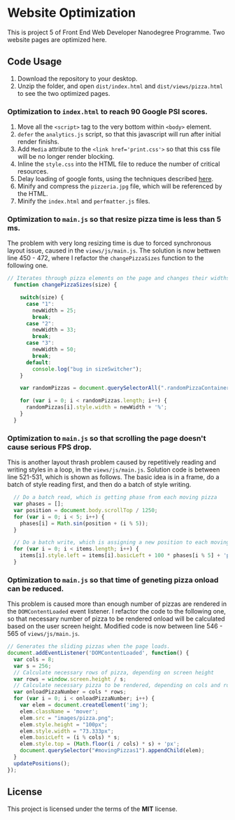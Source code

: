 # Website Optimization
This is project 5 of Front End Web Developer Nanodegree Programme. Two website pages are optimized here.

## Code Usage
1. Download the repository to your desktop.
2. Unzip the folder, and open `dist/index.html` and `dist/views/pizza.html` to see the two optimized pages.

### Optimization to `index.html` to reach 90 Google PSI scores.
1. Move all the `<script>` tag to the very bottom within `<body>` element.
2. `defer` the `analytics.js` script, so that this javascript will run after initial render finishs.
3. Add `Media` attribute to the `<link href='print.css'>` so that this css file will be no longer render blocking.
4. Inline the `style.css` into the HTML file to reduce the number of critical resources.
5. Delay loading of google fonts, using the techniques described [here](https://davidwalsh.name/font-loading).
6. Minify and compress the `pizzeria.jpg` file, which will be referenced by the HTML.
7. Minify the `index.html` and `perfmatter.js` files.

### Optimization to `main.js` so that resize pizza time is less than 5 ms.
The problem with very long resizing time is due to forced synchronous layout issue, caused in the `views/js/main.js`. The solution is now bettwen line 450 - 472, where I refactor the `changePizzaSizes` function to the following one.

```js
// Iterates through pizza elements on the page and changes their widths
  function changePizzaSizes(size) {

    switch(size) {
      case "1":
        newWidth = 25;
        break;
      case "2":
        newWidth = 33;
        break;
      case "3":
        newWidth = 50;
        break;
      default:
        console.log("bug in sizeSwitcher");
    }

    var randomPizzas = document.querySelectorAll(".randomPizzaContainer");

    for (var i = 0; i < randomPizzas.length; i++) {
      randomPizzas[i].style.width = newWidth + '%';
    }
  }
```

### Optimization to `main.js` so that scrolling the page doesn't cause serious FPS drop.
This is another layout thrash problem caused by repetitively reading and writing styles in a loop, in the `views/js/main.js`. Solution code is between line 521-531, which is shown as follows. The basic idea is in a frame, do a batch of style reading first, and then do a batch of style writing.
```js
  // Do a batch read, which is getting phase from each moving pizza
  var phases = [];
  var position = document.body.scrollTop / 1250;
  for (var i = 0; i < 5; i++) {
    phases[i] = Math.sin(position + (i % 5));
  }

  // Do a batch write, which is assigning a new position to each moving pizza
  for (var i = 0; i < items.length; i++) {
    items[i].style.left = items[i].basicLeft + 100 * phases[i % 5] + 'px';
  }
```

### Optimization to `main.js` so that time of geneting pizza onload can be reduced.
This problem is caused more than enough number of pizzas are rendered in the `DOMContentLoaded` event listener. I refactor the code to the following one, so that necessary number of pizza to be rendered onload will be calculated based on the user screen height. Modified code is now between line 546 - 565 of `views/js/main.js`.
```js
// Generates the sliding pizzas when the page loads.
document.addEventListener('DOMContentLoaded', function() {
  var cols = 8;
  var s = 256;
  // Calculate necessary rows of pizza, depending on screen height
  var rows = window.screen.height / s;
  // Calculate necessary pizza to be rendered, depending on cols and rows
  var onloadPizzaNumber = cols * rows;
  for (var i = 0; i < onloadPizzaNumber; i++) {
    var elem = document.createElement('img');
    elem.className = 'mover';
    elem.src = "images/pizza.png";
    elem.style.height = "100px";
    elem.style.width = "73.333px";
    elem.basicLeft = (i % cols) * s;
    elem.style.top = (Math.floor(i / cols) * s) + 'px';
    document.querySelector("#movingPizzas1").appendChild(elem);
  }
  updatePositions();
});
```

## License
This project is licensed under the terms of the **MIT** license.